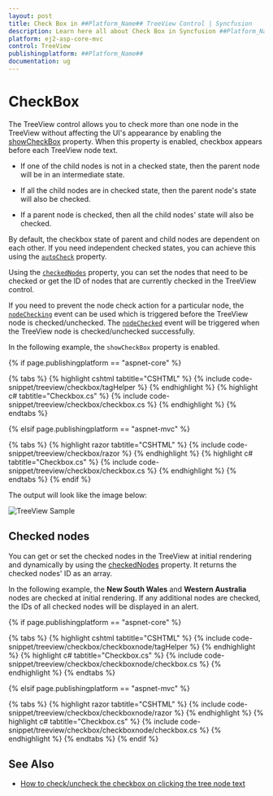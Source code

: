 ```yaml
---
layout: post
title: Check Box in ##Platform_Name## TreeView Control | Syncfusion
description: Learn here all about Check Box in Syncfusion ##Platform_Name## TreeView control of Syncfusion Essential JS 2 and more.
platform: ej2-asp-core-mvc
control: TreeView
publishingplatform: ##Platform_Name##
documentation: ug
---
```



# CheckBox

The TreeView control allows you to check more than one node in the TreeView without affecting the UI's appearance by enabling the [showCheckBox](https://help.syncfusion.com/cr/aspnetcore-js2/Syncfusion.EJ2~Syncfusion.EJ2.Navigations.TreeView~ShowCheckBox.html) property. When this property is enabled, checkbox appears before each TreeView node text.

* If one of the child nodes is not in a checked state, then the parent node will be in an intermediate state.

* If all the child nodes are in checked state, then the parent node's state will also be checked.

* If a parent node is checked, then all the child nodes' state will also be checked.

By default, the checkbox state of parent and child nodes are dependent on each other. If you need independent checked states, you can achieve this using the [`autoCheck`](https://help.syncfusion.com/cr/aspnetcore-js2/Syncfusion.EJ2~Syncfusion.EJ2.Navigations.TreeView~AutoCheck.html) property.

Using the [`checkedNodes`](https://help.syncfusion.com/cr/aspnetcore-js2/Syncfusion.EJ2~Syncfusion.EJ2.Navigations.TreeView~CheckedNodes.html) property, you can set the nodes that need to be checked or get the ID of nodes that are currently checked in the TreeView control.

If you need to prevent the node check action for a particular node, the [`nodeChecking`](https://help.syncfusion.com/cr/aspnetcore-js2/Syncfusion.EJ2~Syncfusion.EJ2.Navigations.TreeView~NodeChecking.html) event can be used which is triggered before the TreeView node is checked/unchecked. The [`nodeChecked`](https://help.syncfusion.com/cr/aspnetcore-js2/Syncfusion.EJ2~Syncfusion.EJ2.Navigations.TreeView~NodeChecked.html) event will be triggered when the TreeView node is checked/unchecked successfully.

In the following example, the `showCheckBox` property is enabled.

{% if page.publishingplatform == "aspnet-core" %}

{% tabs %}
{% highlight cshtml tabtitle="CSHTML" %}
{% include code-snippet/treeview/checkbox/tagHelper %}
{% endhighlight %}
{% highlight c# tabtitle="Checkbox.cs" %}
{% include code-snippet/treeview/checkbox/checkbox.cs %}
{% endhighlight %}
{% endtabs %}

{% elsif page.publishingplatform == "aspnet-mvc" %}

{% tabs %}
{% highlight razor tabtitle="CSHTML" %}
{% include code-snippet/treeview/checkbox/razor %}
{% endhighlight %}
{% highlight c# tabtitle="Checkbox.cs" %}
{% include code-snippet/treeview/checkbox/checkbox.cs %}
{% endhighlight %}
{% endtabs %}
{% endif %}



The output will look like the image below:

![TreeView Sample](./images/checkbox.PNG)

## Checked nodes

You can get or set the checked nodes in the TreeView at initial rendering and dynamically by using the [checkedNodes](https://help.syncfusion.com/cr/aspnetcore-js2/Syncfusion.EJ2~Syncfusion.EJ2.Navigations.TreeView~CheckedNodes.html) property. It returns the checked nodes' ID as an array.

In the following example, the **New South Wales** and **Western Australia** nodes are checked at initial rendering. If any additional nodes are checked, the IDs of all checked nodes will be displayed in an alert.

{% if page.publishingplatform == "aspnet-core" %}

{% tabs %}
{% highlight cshtml tabtitle="CSHTML" %}
{% include code-snippet/treeview/checkbox/checkboxnode/tagHelper %}
{% endhighlight %}
{% highlight c# tabtitle="Checkbox.cs" %}
{% include code-snippet/treeview/checkbox/checkboxnode/checkbox.cs %}
{% endhighlight %}
{% endtabs %}

{% elsif page.publishingplatform == "aspnet-mvc" %}

{% tabs %}
{% highlight razor tabtitle="CSHTML" %}
{% include code-snippet/treeview/checkbox/checkboxnode/razor %}
{% endhighlight %}
{% highlight c# tabtitle="Checkbox.cs" %}
{% include code-snippet/treeview/checkbox/checkboxnode/checkbox.cs %}
{% endhighlight %}
{% endtabs %}
{% endif %}



## See Also

* [How to check/uncheck the checkbox on clicking the tree node text](./how-to/check-uncheck-the-checkbox-on-clicking-the-tree-node-text)
